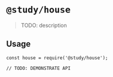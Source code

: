 # `@study/house`

> TODO: description

## Usage

```
const house = require('@study/house');

// TODO: DEMONSTRATE API
```
